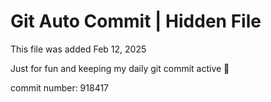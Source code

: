 # Git Auto Commit | Hidden File

This file was added Feb 12, 2025

Just for fun and keeping my daily git commit active 🤪

commit number: 918417
